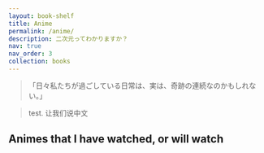 ```yaml
---
layout: book-shelf
title: Anime
permalink: /anime/
description: 二次元ってわかりますか？
nav: true
nav_order: 3
collection: books
---
```


> 「日々私たちが過ごしている日常は、実は、奇跡の連続なのかもしれない。」

> test. 让我们说中文

## Animes that I have watched, or will watch
